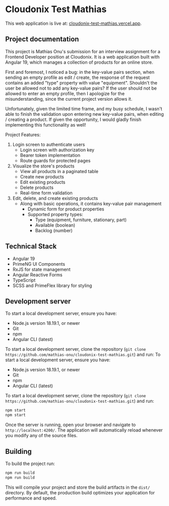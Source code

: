 # Cloudonix Test Mathias

This web application is live at: [cloudonix-test-mathias.vercel.app](https://cloudonix-test-mathias.vercel.app/).

## Project documentation

This project is Mathias Onu's submission for an interview assignment for a Frontend Developer position at Cloudonix. It is a web application built with Angular 19, which manages a collection of products for an online store.

First and foremost, I noticed a bug: in the key-value pairs section, when sending an empty profile as edit / create, the response of the request contains an added "type" property with value "equipment". Shouldn't the user be allowed not to add any key-value pairs? If the user should not be allowed to enter an empty profile, then I apologize for the misunderstanding, since the current project version allows it.

Unfortunately, given the limited time frame, and my busy schedule, I wasn't able to finish the validation upon entering new key-value pairs, when editing / creating a product. If given the opportunity, I would gladly finish implementing this functionality as well!

Project Features:
1. Login screen to authenticate users
    - Login screen with authorization key
    - Bearer token implementation
    - Route guards for protected pages
2. Visualize the store's products
    - View all products in a paginated table
    - Create new products
    - Edit existing products
    - Delete products
    - Real-time form validation
3. Edit, delete, and create existing products
    - Along with basic operations, it contains key-value pair management
        - Dynamic form for product properties
        - Supported property types:
            - Type (equipment, furniture, stationary, part)
            - Available (boolean)
            - Backlog (number)

## Technical Stack

- Angular 19
- PrimeNG UI Components
- RxJS for state management
- Angular Reactive Forms
- TypeScript
- SCSS and PrimeFlex library for styling

## Development server

To start a local development server, ensure you have:
- Node.js version 18.19.1, or newer
- Git
- npm
- Angular CLI (latest)

To start a local development server, clone the repository (`git clone https://github.com/mathias-onu/cloudonix-test-mathias.git`) and run:
To start a local development server, ensure you have:
- Node.js version 18.19.1, or newer
- Git
- npm
- Angular CLI (latest)

To start a local development server, clone the repository (`git clone https://github.com/mathias-onu/cloudonix-test-mathias.git`) and run:

```bash
npm start
npm start
```

Once the server is running, open your browser and navigate to `http://localhost:4200/`. The application will automatically reload whenever you modify any of the source files.


## Building

To build the project run:

```bash
npm run build
npm run build
```

This will compile your project and store the build artifacts in the `dist/` directory. By default, the production build optimizes your application for performance and speed.
